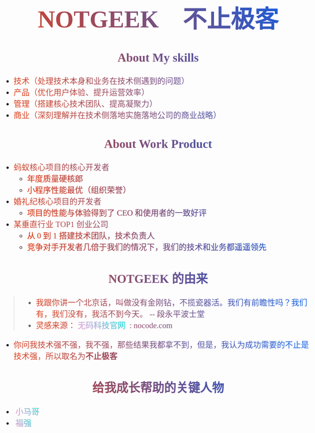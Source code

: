 <br>

  <div align="center">
    <h1>NOTGEEK &nbsp;&nbsp; 不止极客</h1>
  </div>

<center><h2>About My skills</h2></center>

- 技术（处理技术本身和业务在技术侧遇到的问题）
- 产品（优化用户体验、提升运营效率）
- 管理（搭建核心技术团队、提高凝聚力）
- 商业（深刻理解并在技术侧落地实施落地公司的商业战略）



<center><h2>About Work Product</h2></center>

- 蚂蚁核心项目的核心开发者
    - 年度质量硬核郎
    - 小程序性能最优（组织荣誉）
- 婚礼纪核心项目的开发者
    - 项目的性能与体验得到了 CEO 和使用者的一致好评
- 某垂直行业 TOP1 创业公司
    - 从 0 到 1 搭建技术团队，技术负责人
    - 竞争对手开发者几倍于我们的情况下，我们的技术和业务都遥遥领先


<center><h2>NOTGEEK 的由来</h2></center>

> - 我跟你讲一个北京话，叫做没有金刚钻，不揽瓷器活。我们有前瞻性吗？我们有，我们没有，我活不到今天。 -- 段永平波士堂
> - 灵感来源：<a target="_blank" href="https://nocode.com">无码科技官网</a> : nocode.com 

- 你问我技术强不强，我不强，那些结果我都拿不到，但是，我认为成功需要的不止是技术强，所以取名为**不止极客**


<center><h2>给我成长帮助的关键人物</h2></center>

- <a target="_blank" href="https://mercyblitz.github.io/">小马哥</a>
- <a target="_blank" href="https://afoo.me/">福强</a>


<style>
/*NotGeek.cn 官网的样式 */
body {
    max-width: 52rem;
    padding: 2rem;
    margin: auto;
    font-family: 'Source Han Serif', serif;
    font-size: 21px;
}
img {
    max-width:100%;
    max-height:100%;
    display: block;
    text-align: center;
    margin:auto;
}
h1 {
    margin-block: 1.2rem;
    font-size: 63px;
}
figcaption {
    text-align: center;
}
nav a, footer div {
    margin:0px 5px;
    background-image: linear-gradient(
            45deg,
            #e44219,
            #005ff3
    );
    background-clip: text;
    -webkit-background-clip: text;
    -webkit-text-fill-color: transparent;
}
a {
    margin:0px 5px;
    background-image: linear-gradient(
            45deg,
            #F6AAF2,
            #8CC9F3,
            #00FBEF
    );
    background-clip: text;
    -webkit-background-clip: text;
    -webkit-text-fill-color: transparent;
}
p {
    font-size: 27px;
}
p, li, h1,h2,h3 {
    background-image: linear-gradient(
            45deg,
            #e44219,
            #005ff3
    );
    background-clip: text;
    -webkit-background-clip: text;
    -webkit-text-fill-color: transparent;
}
.center {
    display: flex;
    justify-content:center;
    align-items:center;
}
</style>







